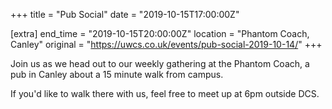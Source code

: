 +++
title = "Pub Social"
date = "2019-10-15T17:00:00Z"

[extra]
end_time = "2019-10-15T20:00:00Z"
location = "Phantom Coach, Canley"
original = "https://uwcs.co.uk/events/pub-social-2019-10-14/"
+++

Join us as we head out to our weekly gathering at the Phantom Coach, a pub in Canley about a 15 minute walk from campus.

If you'd like to walk there with us, feel free to meet up at 6pm outside DCS.

